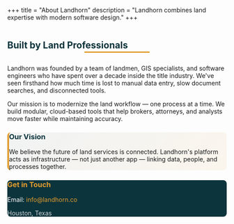 +++
title = "About Landhorn"
description = "Landhorn combines land expertise with modern software design."
+++

<div class="mx-auto" style="max-width:800px;">
<h2 class="text-center mb-4" style="color: #0C343C; position: relative; display: inline-block; width: 100%;">
  Built by Land Professionals
  <span style="position: absolute; bottom: -5px; left: 50%; transform: translateX(-50%); width: 150px; height: 3px; background: #E19D2F;"></span>
</h2>
<p>Landhorn was founded by a team of landmen, GIS specialists, and software engineers who have spent over a decade inside the title industry. We've seen firsthand how much time is lost to manual data entry, slow document searches, and disconnected tools.</p>
<p>Our mission is to modernize the land workflow — one process at a time. We build modular, cloud-based tools that help brokers, attorneys, and analysts move faster while maintaining accuracy.</p>
<div class="my-5 p-4" style="background: linear-gradient(135deg, rgba(12,52,60,0.05) 0%, rgba(225,157,47,0.08) 100%); border-left: 4px solid #E19D2F; border-radius: 0.5rem;">
<h3 class="mb-3" style="color: #0C343C;">Our Vision</h3>
<p class="mb-0">We believe the future of land services is connected. Landhorn's platform acts as infrastructure — not just another app — linking data, people, and processes together.</p>
</div>
<div class="text-center mt-5 p-4" style="background: #0C343C; color: white; border-radius: 0.5rem;">
<h3 class="mb-3" style="color: #E19D2F;">Get in Touch</h3>
<p class="mb-2">Email: <a href="mailto:info@landhorn.co" style="color: #E19D2F; text-decoration: none;">info@landhorn.co</a></p>
<p class="mb-0" style="color: rgba(255,255,255,0.8);">Houston, Texas</p>
</div>
</div>
